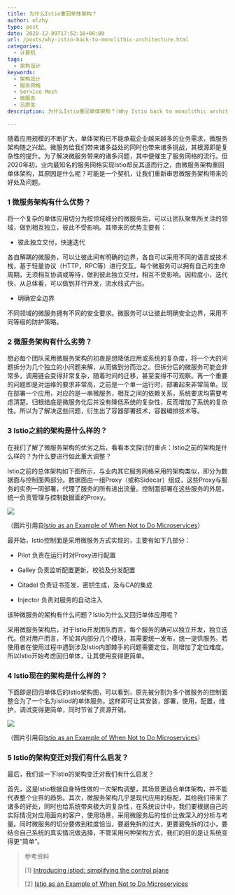 ```yaml
---
title: 为什么Istio重回单体架构？
author: olzhy
type: post
date: 2020-12-09T17:52:16+08:00
url: /posts/why-istio-back-to-monolithic-architecture.html
categories:
  - 计算机
tags:
  - 架构设计
keywords:
  - 架构设计
  - 服务网格
  - Service Mesh
  - 微服务
  - 云原生
description: 为什么Istio重回单体架构？(Why Istio back to monolithic architecture?)

---
```

随着应用规模的不断扩大，单体架构已不能承载企业越来越多的业务需求，微服务架构随之兴起。微服务给我们带来诸多益处的同时也带来诸多挑战，其根源即是复杂性的提升。为了解决微服务带来的诸多问题，其中便催生了服务网格的流行。但2020年初，业内最知名的服务网格实现Istio却反其道而行之，由微服务架构重回单体架构，其原因是什么呢？可能是一个契机，让我们重新审思微服务架构带来的好处及问题。

### 1 微服务架构有什么优势？

将一个复杂的单体应用切分为按领域细分的微服务后，可以让团队聚焦所关注的领域，做到相互独立，彼此不受影响。其带来的优势主要有：

- 彼此独立交付，快速迭代

各自解耦的微服务，可以让彼此间有明确的边界，各自可以采用不同的语言或技术栈，基于轻量协议（HTTP，RPC等）进行交互。每个微服务可以拥有自己的生命周期，无须相互协调或等待，做到彼此独立交付，相互不受影响。因粒度小，迭代快，从总体看，可以做到并行开发，流水线式产出。

- 明确安全边界

不同领域的微服务拥有不同的安全要求。微服务可以让彼此明确安全边界，采用不同等级的防护策略。

### 2 微服务架构有什么劣势？

想必每个团队采用微服务架构的初衷是想降低应用或系统的复杂度，将一个大的问题拆分为几个独立的小问题来解，从而做到分而治之。但拆分后的微服务可能会非常多，调用链会变得非常复杂，随着时间的迁移，甚至变得不可观察。再一个重要的问题即是对运维的要求非常高，之前是一个单一运行时，部署起来非常简单。现在部署一个应用，对应的是一串微服务，相互之间的依赖关系，系统要求均需要考虑清楚。归根结底是微服务化后并没有降低系统的复杂性，反而增加了系统的复杂性。所以为了解决这些问题，衍生出了容器部署技术，容器编排技术等。

### 3 Istio之前的架构是什么样的？

在我们了解了微服务架构的优劣之后，看看本文探讨的重点：Istio之前的架构是什么样的？为什么要进行如此重大调整？

Istio之前的总体架构如下图所示，与业内其它服务网格采用的架构类似，即分为数据面与控制面两部分。数据面由一组Proxy（或称Sidecar）组成，这些Proxy与服务的实例一同部署，代理了服务的所有进出流量。控制面部署在这些服务的外层，统一负责管理与控制数据面的Proxy。

![](https://olzhy.github.io/static/images/uploads/2020/12/istio-previous-arch.png#center)

（图片引用自[Istio as an Example of When Not to Do Microservices](https://blog.christianposta.com/microservices/istio-as-an-example-of-when-not-to-do-microservices/)）

最开始，Istio控制面是采用微服务方式实现的，主要有如下几部分：

- Pilot 负责在运行时对Proxy进行配置

- Galley 负责监听配置更新，校验及分发配置

- Citadel 负责证书签发，密钥生成，及与CA的集成

- Injector 负责对服务的自动注入

该种微服务的架构有什么问题？Istio为什么又回归单体应用呢？

采用微服务架构后，对于Istio开发团队而言，每个服务的确可以独立开发，独立迭代。但对用户而言，不论其内部分几个模块，其需要统一发布，统一提供服务。若使用者在使用过程中遇到涉及Istio内部棘手的问题需要定位，则增加了定位难度。所以Istio开始考虑回归单体，让其使用变得更简单。

### 4 Istio现在的架构是什么样的？

下面即是回归单体后的Istio架构图，可以看到，原先被分割为多个微服务的控制面整合为了一个名为istiod的单体服务。这样即可让其安装，部署，使用，配置，维护，调试变得更简单，同时节省了资源开销。

![](https://olzhy.github.io/static/images/uploads/2020/12/istiod.png#center)

（图片引用自[Istio as an Example of When Not to Do Microservices](https://blog.christianposta.com/microservices/istio-as-an-example-of-when-not-to-do-microservices/)）

### 5 Istio的架构变迁对我们有什么启发？

最后，我们谈一下Istio的架构变迁对我们有什么启发？

首先，这是Istio根据自身特性做的一次架构调整，其场景更适合单体架构，并不能代表整个业界的趋势。其次，微服务架构几乎是现代应用的标配，其给我们带来了诸多的好处，同时也给系统带来极大的复杂性，在系统设计中，我们要根据自己的实际情况对应用面向的客户，使用场景，采用微服务后的性价比做深入的分析与考量。同时微服务的切分要做到粒度恰当，要避免拆的过大，更要避免拆的过小，要结合自己系统的真实情况做选择，不管采用何种架构方式，我们的目的是让系统变得更“简单”。


> 参考资料
>
> [1] [Introducing istiod: simplifying the control plane](https://istio.io/latest/blog/2020/istiod/)
>
> [2] [Istio as an Example of When Not to Do Microservices](https://blog.christianposta.com/microservices/istio-as-an-example-of-when-not-to-do-microservices/)
